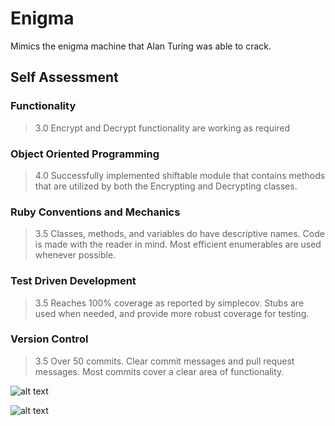 # Enigma
Mimics the enigma machine that Alan Turing was able to crack.

## Self Assessment

### Functionality

> 3.0 Encrypt and Decrypt functionality are working as required

### Object Oriented Programming

> 4.0 Successfully implemented shiftable module that contains methods that are utilized by both the Encrypting and Decrypting classes.

### Ruby Conventions and Mechanics

> 3.5 Classes, methods, and variables do have descriptive names. Code is made with the reader in mind. Most efficient enumerables are used whenever possible.

### Test Driven Development

> 3.5 Reaches 100% coverage as reported by simplecov. Stubs are used when needed, and provide more robust coverage for testing.

### Version Control

> 3.5 Over 50 commits. Clear commit messages and pull request messages. Most commits cover a clear area of functionality.

![alt text](https://ibb.co/8XFYcJS)

![alt text](https://media.giphy.com/media/1pA5l16w1t7qFR4ZAi/giphy.gif)
